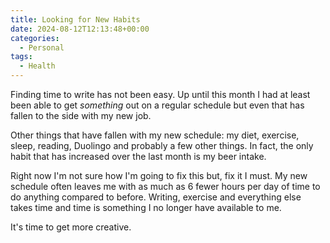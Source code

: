 ```yaml
---
title: Looking for New Habits
date: 2024-08-12T12:13:48+00:00
categories:
  - Personal
tags:
  - Health
---
```


Finding time to write has not been easy. Up until this month I had at least been able to get _something_ out on a regular schedule but even that has fallen to the side with my new job.

Other things that have fallen with my new schedule: my diet, exercise, sleep, reading, Duolingo and probably a few other things. In fact, the only habit that has increased over the last month is my beer intake.

Right now I'm not sure how I'm going to fix this but, fix it I must. My new schedule often leaves me with as much as 6 fewer hours per day of time to do anything compared to before. Writing, exercise and everything else takes time and time is something I no longer have available to me.

It's time to get more creative.